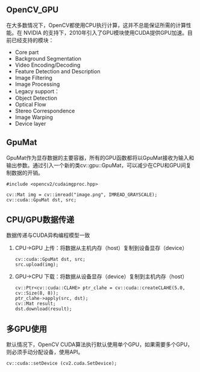 ## OpenCV_GPU
在大多数情况下，OpenCV都使用CPU执行计算，这并不总能保证所需的计算性能。在 NVIDIA 的支持下，2010年引入了GPU模块使用CUDA提供GPU加速。目前已经支持的模块：
* Core part 
* Background Segmentation
* Video Encoding/Decoding
* Feature Detection and Description
* Image Filtering
* Image Processing
* Legacy support：
* Object Detection
* Optical Flow
* Stereo Correspondence
* Image Warping
* Device layer

## GpuMat
GpuMat作为显存数据的主要容器，所有的GPU函数都将以GpuMat接收为输入和输出参数。通过引入一个新的类cv::gpu::GpuMat，可以减少在CPU和GPU间复制数据的开销。
```
#include <opencv2/cudaimgproc.hpp> 

cv::Mat img = cv::imread("image.png", IMREAD_GRAYSCALE); 
cv::cuda::GpuMat dst, src;
```

## CPU/GPU数据传递
数据传递与CUDA异构编程模型一致
1. CPU->GPU
   上传：将数据从主机内存（host）复制到设备显存（device）
   ```
   cv::cuda::GpuMat dst, src;
   src.upload(img);
   ```
2. GPU->CPU
   下载：将数据从设备显存（device）复制到主机内存（host）
   ```
   cv::Ptr<cv::cuda::CLAHE> ptr_clahe = cv::cuda::createCLAHE(5.0, cv::Size(8, 8)); 
   ptr_clahe->apply(src, dst); 
   cv::Mat result; 
   dst.download(result);
   ```

## 多GPU使用
默认情况下，OpenCV CUDA算法执行默认使用单个GPU，如果需要多个GPU，则必须手动分配设备，使用API。
```
cv::cuda::setDevice (cv2.cuda.SetDevice);
```
